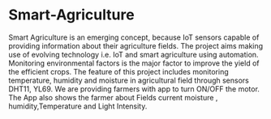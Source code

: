 # Smart-Agriculture
 Smart Agriculture is an emerging concept, because IoT sensors capable of providing information about their agriculture fields. The project aims making use of evolving technology i.e. IoT and smart agriculture using automation. Monitoring environmental factors is the major factor to improve the yield of the efficient crops. The feature of this project includes monitoring temperature, humidity and moisture in agricultural field through sensors DHT11, YL69. We are providing farmers with app to turn ON/OFF the motor. The App also shows the farmer about Fields current moisture , humidity,Temperature and Light Intensity.
